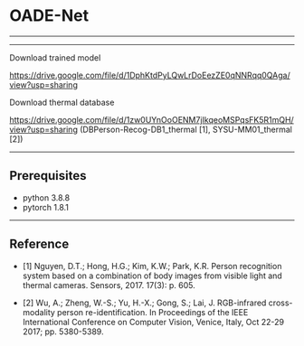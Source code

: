 # OADE-Net
-----------------------------------------------------------------------------------------------------------------------------
-----------------------------------------------------------------------------------------------------------------------------

Download trained model

https://drive.google.com/file/d/1DphKtdPyLQwLrDoEezZE0qNNRqq0QAga/view?usp=sharing

Download thermal database

https://drive.google.com/file/d/1zw0UYnOoOENM7jIkqeoMSPqsFK5R1mQH/view?usp=sharing
(DBPerson-Recog-DB1_thermal [1], SYSU-MM01_thermal [2])

-----------------------------------------------------------------------------------------------------------------------------

## Prerequisites

- python 3.8.8 
- pytorch 1.8.1

-----------------------------------------------------------------------------------------------------------------------------

## Reference


- [1] Nguyen, D.T.; Hong, H.G.; Kim, K.W.; Park, K.R. Person recognition system based on a combination of body images from visible light and thermal cameras. Sensors, 2017. 17(3): p. 605.

- [2] Wu, A.; Zheng, W.-S.; Yu, H.-X.; Gong, S.; Lai, J. RGB-infrared cross-modality person re-identification. In Proceedings of the IEEE International Conference on Computer Vision, Venice, Italy, Oct 22-29 2017; pp. 5380-5389.
